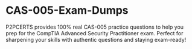 # CAS-005-Exam-Dumps
P2PCERTS provides 100% real CAS-005 practice questions to help you prep for the CompTIA Advanced Security Practitioner exam. Perfect for sharpening your skills with authentic questions and staying exam-ready!
